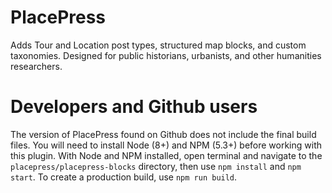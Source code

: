 # PlacePress

Adds Tour and Location post types, structured map blocks, and custom taxonomies. Designed for public historians, urbanists, and other humanities researchers.

# Developers and Github users

The version of PlacePress found on Github does not include the final build files. You will need to install Node (8+) and NPM (5.3+) before working with this plugin. With Node and NPM installed, open terminal and navigate to the `placepress/placepress-blocks` directory, then use `npm install` and `npm start`. To create a production build, use `npm run build`.

